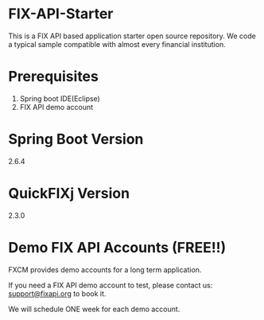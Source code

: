 # FIX-API-Starter
This is a FIX API based application starter open source repository. We code a typical sample compatible with almost every financial institution.

# Prerequisites
1. Spring boot IDE(Eclipse)
2. FIX API demo account

# Spring Boot Version
2.6.4

# QuickFIXj Version
2.3.0

# Demo FIX API Accounts (FREE!!)

FXCM provides demo accounts for a long term application.

If you need a FIX API demo account to test, please contact us: support@fixapi.org to book it.

We will schedule ONE week for each demo account.
